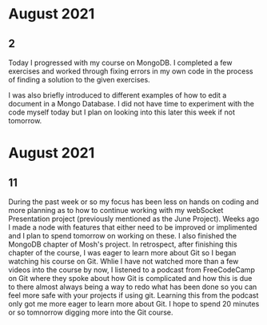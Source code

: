 # August 2021

## 2

Today I progressed with my course on MongoDB. I completed a few exercises and worked through fixing errors in my own code in the process of finding a solution to the given exercises. 

I was also briefly introduced to different examples of how to edit a document in a Mongo Database. I did not have time to experiment with the code myself today but I plan on looking into this later this week if not tomorrow. 


# August 2021

## 11
During the past week or so my focus has been less on hands on coding and more planning as to how to continue working with my webSocket Presentation project (previously mentioned as the June Project). Weeks ago I made a node with features that either need to be improved or implimented and I plan to spend tomorrow on working on these. 
I also finished the MongoDB chapter of Mosh's project. 
In retrospect, after finishing this chapter of the course, I was eager to learn more about Git so I began watching his course on Git. Whlie I have not watched more than a few videos into the course by now, I listened to a podcast from FreeCodeCamp on Git where they spoke about how Git is complicated and how this is due to there almost always being a way to redo what has been done so you can feel more safe with your projects if using git. Learning this from the podcast only got me more eager to learn more about Git. I hope to spend 20 minutes or so tomnorrow digging more into the Git course. 

